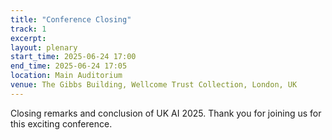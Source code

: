```yaml
---
title: "Conference Closing"
track: 1
excerpt:
layout: plenary
start_time: 2025-06-24 17:00
end_time: 2025-06-24 17:05
location: Main Auditorium
venue: The Gibbs Building, Wellcome Trust Collection, London, UK
---
```


Closing remarks and conclusion of UK AI 2025. Thank you for joining us for this exciting conference.
